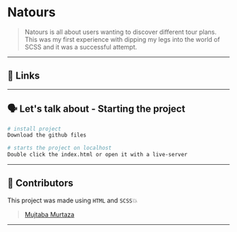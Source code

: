 # **Natours**

> Natours is all about users wanting to discover different tour plans. This was my first experience with dipping my legs into the world of SCSS and it was a successful attempt.

<hr>

## 🔗 **Links**

<!-- https://mujtmurt.github.io/natours/ -->

<hr>

## 🗣 **Let's talk about - Starting the project**

``` bash
# install project
Download the github files

# starts the project on localhost
Double click the index.html or open it with a live-server
```

<hr>

## 💪 **Contributors**

This project was made using <code>HTML</code> and <code>SCSS</code>💥
> [Mujtaba Murtaza](https://mujs.dev) 

<hr>
